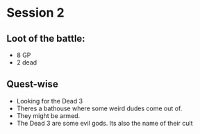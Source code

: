 # Session 2



## Loot of the battle:
 - 8 GP
 - 2 dead
 
 ## Quest-wise
 
 - Looking for the Dead 3
 - Theres a bathouse where some weird dudes come out of.
 - They might be armed.
 - The Dead 3 are some evil gods. Its also the name of their cult
